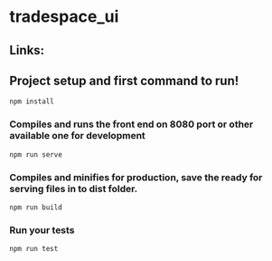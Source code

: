 # tradespace_ui

## Links:


## Project setup and first command to run!
```
npm install
```

### Compiles and runs the front end on 8080 port or other available one for development 
```
npm run serve
```

### Compiles and minifies for production, save the ready for serving files in to dist folder.
```
npm run build
```

### Run your tests
```
npm run test
```